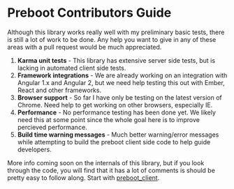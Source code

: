 # Preboot Contributors Guide

Although this library works really well with my preliminary basic tests, there is still a lot of work to be done.
Any help you want to give in any of these areas with a pull request would be much appreciated.
 
1. **Karma unit tests** - This library has extensive server side tests, but is lacking in automated client side tests.
1. **Framework integrations** - We are already working on an integration with Angular 1.x and Angular 2, but we
need help testing this out with Ember, React and other frameworks.
1. **Browser support** - So far I have only be testing on the latest version of Chrome. Need help to get working on
other browsers, especially IE.
1. **Performance** - No performance testing has been done yet. We likely need this at some point since the whole
goal here is to improve percieved performance.
1. **Build time warning messages** - Much better warning/error messages while attempting to build the preboot client
side code to help guide developers.

More info coming soon on the internals of this library, but if you look through the code, you will find that it
has a lot of comments is should be pretty easy to follow along. Start with 
[preboot_client](https://github.com/jeffwhelpley/preboot/blob/master/src/client/preboot_client.js).